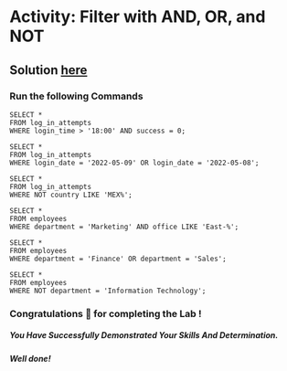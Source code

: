 # Activity: Filter with AND, OR, and NOT

## Solution [here]()

### Run the following Commands

```
SELECT *
FROM log_in_attempts
WHERE login_time > '18:00' AND success = 0;

SELECT *
FROM log_in_attempts
WHERE login_date = '2022-05-09' OR login_date = '2022-05-08';

SELECT * 
FROM log_in_attempts
WHERE NOT country LIKE 'MEX%';

SELECT * 
FROM employees
WHERE department = 'Marketing' AND office LIKE 'East-%';

SELECT * 
FROM employees
WHERE department = 'Finance' OR department = 'Sales';

SELECT * 
FROM employees
WHERE NOT department = 'Information Technology';
```

### Congratulations 🎉 for completing the Lab !

##### *You Have Successfully Demonstrated Your Skills And Determination.*

#### *Well done!*

 

 